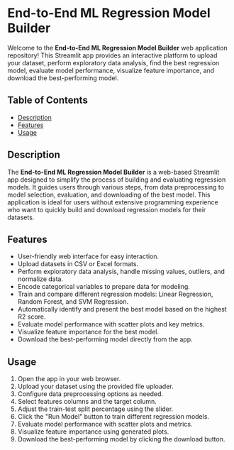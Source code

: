 # End-to-End ML Regression Model Builder

Welcome to the **End-to-End ML Regression Model Builder** web application repository! This Streamlit app provides an interactive platform to upload your dataset, perform exploratory data analysis, find the best regression model, evaluate model performance, visualize feature importance, and download the best-performing model.

## Table of Contents

- [Description](#description)
- [Features](#features)
- [Usage](#usage)

## Description

The **End-to-End ML Regression Model Builder** is a web-based Streamlit app designed to simplify the process of building and evaluating regression models. It guides users through various steps, from data preprocessing to model selection, evaluation, and downloading of the best model. This application is ideal for users without extensive programming experience who want to quickly build and download regression models for their datasets.

## Features

- User-friendly web interface for easy interaction.
- Upload datasets in CSV or Excel formats.
- Perform exploratory data analysis, handle missing values, outliers, and normalize data.
- Encode categorical variables to prepare data for modeling.
- Train and compare different regression models: Linear Regression, Random Forest, and SVM Regression.
- Automatically identify and present the best model based on the highest R2 score.
- Evaluate model performance with scatter plots and key metrics.
- Visualize feature importance for the best model.
- Download the best-performing model directly from the app.

## Usage

1. Open the app in your web browser.
2. Upload your dataset using the provided file uploader.
3. Configure data preprocessing options as needed.
4. Select features columns and the target column.
5. Adjust the train-test split percentage using the slider.
6. Click the "Run Model" button to train different regression models.
7. Evaluate model performance with scatter plots and metrics.
8. Visualize feature importance using generated plots.
9. Download the best-performing model by clicking the download button.

